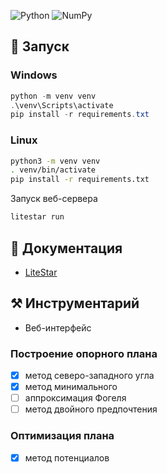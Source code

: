 ![Python](https://img.shields.io/badge/python-3670A0?style=for-the-badge&logo=python&logoColor=ffdd54)
![NumPy](https://img.shields.io/badge/numpy-%23013243.svg?style=for-the-badge&logo=numpy&logoColor=white)

## 🚀 Запуск
### Windows
```powershell
python -m venv venv
.\venv\Scripts\activate
pip install -r requirements.txt
```
### Linux
```bash
python3 -m venv venv
. venv/bin/activate
pip install -r requirements.txt
```

Запуск веб-сервера
```bash
litestar run 
```

## 📝 Документация
- [LiteStar](https://litestar.dev/)

## ⚒ Инструментарий
- Веб-интерфейс

### Построение опорного плана
- [x] метод северо-западного угла
- [x] метод минимального 
- [ ] аппроксимация Фогеля
- [ ] метод двойного предпочтения

### Оптимизация плана 
- [x] метод потенциалов
